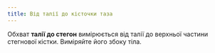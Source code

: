```yaml
---
title: Від талії до кісточки таза
---
```


Обхват **талії до стегон** вимірюється від талії до верхньої частини стегнової кістки. Виміряйте його збоку тіла.

